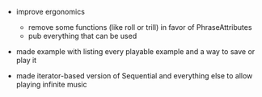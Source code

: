 - improve ergonomics
  - remove some functions (like roll or trill) in favor of PhraseAttributes
  - pub everything that can be used

- made example with listing every playable example and a way to save or play it

- made iterator-based version of Sequential and everything else to allow
  playing infinite music
